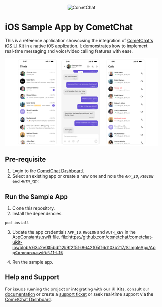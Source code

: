 <p align="center">
  <img alt="CometChat" src="https://assets.cometchat.io/website/images/logos/banner.png">
</p>

# iOS Sample App by CometChat

This is a reference application showcasing the integration of [CometChat's iOS UI Kit](https://www.cometchat.com/docs/ui-kit/ios/5.0/overview) in a native iOS application. It demonstrates how to implement real-time messaging and voice/video calling features with ease.

<div style="
    display: flex;
    align-items: center;
    justify-content: center;">
   <img src="../screenshots/overview_cometchat_screen.png" />
</div>


## Pre-requisite

1. Login to the [CometChat Dashboard](https://app.cometchat.com/).
2. Select an existing app or create a new one and note the _`APP_ID`_, _`REGION`_ and _`AUTH_KEY`_.

## Run the Sample App

1. Clone this repository.
2. Install the dependencies.

```
pod install
```

3. Update the app credentials `APP_ID`, `REGION` and `AUTH_KEY` in the [AppConstants.swift](AppConstants.swift) file. file:https://github.com/cometchat/cometchat-uikit-ios/blob/c63c2e085bdf12b9f2f5168642f05f16d108b217/SampleApp/AppConstants.swift#L11-L15

4. Run the sample app.


## Help and Support

For issues running the project or integrating with our UI Kits, consult our [documentation](https://www.cometchat.com/docs/ui-kit/ios/5.0/overview) or create a [support ticket](https://help.cometchat.com/hc/en-us) or seek real-time support via the [CometChat Dashboard](https://app.cometchat.com/).
